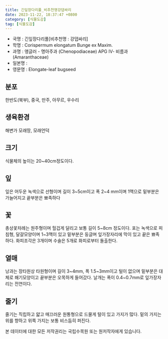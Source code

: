 ```yaml
---
title: 긴잎장다리풀_비추천명강댑싸리
date: 2023-11-22, 18:37:47 +0800
category: [식물도감]
tag: [식물도감]
---
```




- 국명 : 긴잎장다리풀[비추천명 : 강댑싸리]
- 학명 : Corispermum elongatum Bunge ex Maxim.
- 과명 : 앵글러 - 명아주과 (Chenopodiaceae) APG Ⅳ- 비름과 (Amaranthaceae)
- 일본명 : 
- 영문명 : Elongate-leaf bugseed


## 분포
한반도(북부), 중국, 만주, 아무르, 우수리
## 생육환경
해변가 모래땅, 모래언덕
## 크기
식물체의 높이는 20~40cm정도이다.
## 잎
잎은 어두운 녹색으로 선형이며 길이 3~5cm이고 폭 2~4 mm이며 1맥으로 밑부분은 가늘어지고 끝부분은 뾰족하다
## 꽃
총상꽃차례는 원주형이며 헐겁게 달리고 보통 길이 5~8cm 정도이다. 포는 녹색으로 피침형, 달걀모양이며  1~3맥이 있고 밑부분은 둥글며 잎가장자리에 막이 있고 끝은 뾰족하다. 화피조각은 3개이며 수술은 5개로 화피로부터 돌출한다.
## 열매
낭과는 장타원상 타원형이며 길이 3~4mm, 폭 1.5~3mm이고 털이 없으며 밑부분은 대체로 쐐기모양이고 끝부분은 오목하게 들어갔다. 날개는 폭이 0.4~0.7mm로 잎가장자리는 전연이다.
## 줄기
줄기는 직립하고 얇고 매끄러운 원통형으로 드물게 털이 있고 가지가 많다. 밑의 가지는 위를 향하고 위쪽 가지는 보통 비스듬히 퍼진다.






본 데이터에 대한 모든 저작권리는 국립수목원 또는 원저작자에게 있습니다.
